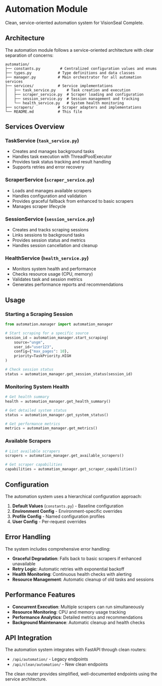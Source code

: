 # Automation Module

Clean, service-oriented automation system for VisionSeal Complete.

## Architecture

The automation module follows a service-oriented architecture with clear separation of concerns:

```
automation/
├── constants.py         # Centralized configuration values and enums
├── types.py            # Type definitions and data classes
├── manager.py          # Main orchestrator for all automation services
├── services/           # Service implementations
│   ├── task_service.py     # Task creation and execution
│   ├── scraper_service.py  # Scraper loading and configuration
│   ├── session_service.py  # Session management and tracking
│   └── health_service.py   # System health monitoring
├── scrapers/           # Scraper adapters and implementations
└── README.md           # This file
```

## Services Overview

### TaskService (`task_service.py`)
- Creates and manages background tasks
- Handles task execution with ThreadPoolExecutor
- Provides task status tracking and result handling
- Supports retries and error recovery

### ScraperService (`scraper_service.py`)
- Loads and manages available scrapers
- Handles configuration and validation
- Provides graceful fallback from enhanced to basic scrapers
- Manages scraper lifecycle

### SessionService (`session_service.py`)
- Creates and tracks scraping sessions
- Links sessions to background tasks
- Provides session status and metrics
- Handles session cancellation and cleanup

### HealthService (`health_service.py`)
- Monitors system health and performance
- Checks resource usage (CPU, memory)
- Validates task and session metrics
- Generates performance reports and recommendations

## Usage

### Starting a Scraping Session

```python
from automation.manager import automation_manager

# Start scraping for a specific source
session_id = automation_manager.start_scraping(
    source="ungm",
    user_id="user123",
    config={"max_pages": 10},
    priority=TaskPriority.HIGH
)

# Check session status
status = automation_manager.get_session_status(session_id)
```

### Monitoring System Health

```python
# Get health summary
health = automation_manager.get_health_summary()

# Get detailed system status
status = automation_manager.get_system_status()

# Get performance metrics
metrics = automation_manager.get_metrics()
```

### Available Scrapers

```python
# List available scrapers
scrapers = automation_manager.get_available_scrapers()

# Get scraper capabilities
capabilities = automation_manager.get_scraper_capabilities()
```

## Configuration

The automation system uses a hierarchical configuration approach:

1. **Default Values** (`constants.py`) - Baseline configuration
2. **Environment Config** - Environment-specific overrides
3. **Profile Config** - Named configuration profiles
4. **User Config** - Per-request overrides

## Error Handling

The system includes comprehensive error handling:

- **Graceful Degradation**: Falls back to basic scrapers if enhanced unavailable
- **Retry Logic**: Automatic retries with exponential backoff
- **Health Monitoring**: Continuous health checks with alerting
- **Resource Management**: Automatic cleanup of old tasks and sessions

## Performance Features

- **Concurrent Execution**: Multiple scrapers can run simultaneously
- **Resource Monitoring**: CPU and memory usage tracking
- **Performance Analytics**: Detailed metrics and recommendations
- **Background Maintenance**: Automatic cleanup and health checks

## API Integration

The automation system integrates with FastAPI through clean routers:

- `/api/automation/` - Legacy endpoints
- `/api/clean/automation/` - New clean endpoints

The clean router provides simplified, well-documented endpoints using the service architecture.
